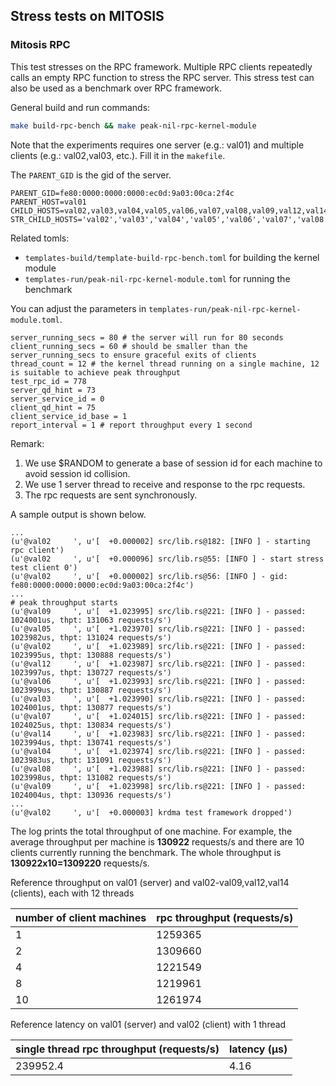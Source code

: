 ## Stress tests on MITOSIS

### Mitosis RPC

This test stresses on the RPC framework.
Multiple RPC clients repeatedly calls an empty RPC function to stress the RPC server.
This stress test can also be used as a benchmark over RPC framework.

General build and run commands:

```sh
make build-rpc-bench && make peak-nil-rpc-kernel-module
```

Note that the experiments requires one server (e.g.: val01) and multiple clients (e.g.: val02,val03, etc.). Fill it in the `makefile`.

The `PARENT_GID` is the gid of the server.

```
PARENT_GID=fe80:0000:0000:0000:ec0d:9a03:00ca:2f4c
PARENT_HOST=val01
CHILD_HOSTS=val02,val03,val04,val05,val06,val07,val08,val09,val12,val14
STR_CHILD_HOSTS='val02','val03','val04','val05','val06','val07','val08','val09','val12','val14'
```

Related tomls:

* `templates-build/template-build-rpc-bench.toml` for building the kernel module
* `templates-run/peak-nil-rpc-kernel-module.toml` for running the benchmark

You can adjust the parameters in `templates-run/peak-nil-rpc-kernel-module.toml`.

```plain
server_running_secs = 80 # the server will run for 80 seconds
client_running_secs = 60 # should be smaller than the server_running_secs to ensure graceful exits of clients
thread_count = 12 # the kernel thread running on a single machine, 12 is suitable to achieve peak throughput
test_rpc_id = 778
server_qd_hint = 73
server_service_id = 0
client_qd_hint = 75
client_service_id_base = 1
report_interval = 1 # report throughput every 1 second
```

Remark:

1. We use $RANDOM to generate a base of session id for each machine to avoid session id collision.
2. We use 1 server thread to receive and response to the rpc requests.
3. The rpc requests are sent synchronously.

A sample output is shown below.

```plain
...
(u'@val02     ', u'[  +0.000002] src/lib.rs@182: [INFO ] - starting rpc client')
(u'@val02     ', u'[  +0.000096] src/lib.rs@55: [INFO ] - start stress test client 0')
(u'@val02     ', u'[  +0.000002] src/lib.rs@56: [INFO ] - gid: fe80:0000:0000:0000:ec0d:9a03:00ca:2f4c')
...
# peak throughput starts
(u'@val09     ', u'[  +1.023995] src/lib.rs@221: [INFO ] - passed: 1024001us, thpt: 131063 requests/s')
(u'@val05     ', u'[  +1.023970] src/lib.rs@221: [INFO ] - passed: 1023982us, thpt: 131024 requests/s')
(u'@val02     ', u'[  +1.023989] src/lib.rs@221: [INFO ] - passed: 1023995us, thpt: 130888 requests/s')
(u'@val12     ', u'[  +1.023987] src/lib.rs@221: [INFO ] - passed: 1023997us, thpt: 130727 requests/s')
(u'@val06     ', u'[  +1.023993] src/lib.rs@221: [INFO ] - passed: 1023999us, thpt: 130887 requests/s')
(u'@val03     ', u'[  +1.023990] src/lib.rs@221: [INFO ] - passed: 1024001us, thpt: 130877 requests/s')
(u'@val07     ', u'[  +1.024015] src/lib.rs@221: [INFO ] - passed: 1024025us, thpt: 130834 requests/s')
(u'@val14     ', u'[  +1.023983] src/lib.rs@221: [INFO ] - passed: 1023994us, thpt: 130741 requests/s')
(u'@val04     ', u'[  +1.023974] src/lib.rs@221: [INFO ] - passed: 1023983us, thpt: 131091 requests/s')
(u'@val08     ', u'[  +1.023988] src/lib.rs@221: [INFO ] - passed: 1023998us, thpt: 131082 requests/s')
(u'@val09     ', u'[  +1.023998] src/lib.rs@221: [INFO ] - passed: 1024004us, thpt: 130936 requests/s')
...
(u'@val02     ', u'[  +0.000003] krdma test framework dropped')
```

The log prints the total throughput of one machine. For example, the average throughput per machine is **130922** requests/s and
there are 10 clients currently running the benchmark. The whole throughput is **130922x10=1309220** requests/s.

Reference throughput on val01 (server) and val02-val09,val12,val14 (clients), each with 12 threads

| number of client machines | rpc throughput (requests/s) |
|---------------------------|-----------------------------|
| 1                         | 1259365                     |
| 2                         | 1309660                     |
| 4                         | 1221549                     |
| 8                         | 1219961                     |
| 10                        | 1261974                     |

Reference latency on val01 (server) and val02 (client) with 1 thread

| single thread rpc throughput (requests/s) | latency (μs) |
|-------------------------------------------|--------------|
| 239952.4                                  | 4.16         |
